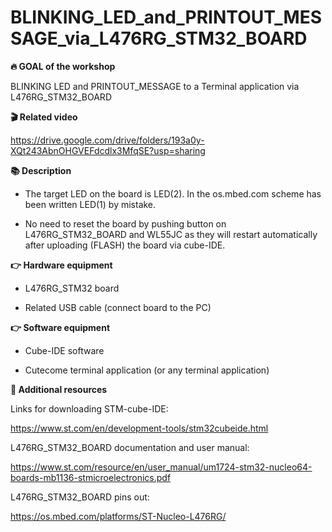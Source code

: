 # BLINKING_LED_and_PRINTOUT_MESSAGE_via_L476RG_STM32_BOARD

<b>🔥 GOAL of the workshop</b>

BLINKING LED and PRINTOUT_MESSAGE to a Terminal application via L476RG_STM32_BOARD

<b>🎬 Related video</b>

https://drive.google.com/drive/folders/193a0y-XQt243AbnOHGVEFdcdlx3MfqSE?usp=sharing

<b>📚 Description</b>

- The target LED on the board is LED(2).  In the os.mbed.com scheme has been written LED(1) by mistake.

- No need to reset the board by pushing button on L476RG_STM32_BOARD and WL55JC as they will restart automatically after uploading (FLASH) the board via cube-IDE.


<b>👉 Hardware equipment</b>

- L476RG_STM32 board

- Related USB cable (connect board to the PC)

<b>👉 Software equipment</b>

- Cube-IDE software

- Cutecome terminal application (or any terminal application)


<b>👋 Additional resources</b>

Links for downloading STM-cube-IDE:

https://www.st.com/en/development-tools/stm32cubeide.html

L476RG_STM32_BOARD documentation and user manual:

https://www.st.com/resource/en/user_manual/um1724-stm32-nucleo64-boards-mb1136-stmicroelectronics.pdf

L476RG_STM32_BOARD pins out:

https://os.mbed.com/platforms/ST-Nucleo-L476RG/

